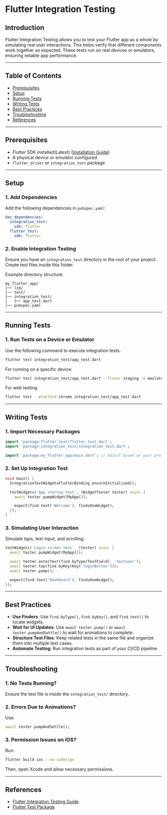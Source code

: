 # Flutter Integration Testing

## Introduction

Flutter Integration Testing allows you to test your Flutter app as a whole by simulating real user interactions. This helps verify that different components work together as expected. These tests run on real devices or emulators, ensuring reliable app performance.

---

## Table of Contents

- [Prerequisites](#prerequisites)
- [Setup](#setup)
- [Running Tests](#running-tests)
- [Writing Tests](#writing-tests)
- [Best Practices](#best-practices)
- [Troubleshooting](#troubleshooting)
- [References](#references)

---

## Prerequisites

- Flutter SDK installed(Latest) ([Installation Guide](https://flutter.dev/docs/get-started/install))
- A physical device or emulator configured
- `flutter_driver` or `integration_test` package

---

## Setup

### 1. Add Dependencies

Add the following dependencies in `pubspec.yaml`:

```yaml
dev_dependencies:
  integration_test:
    sdk: flutter
  flutter_test:
    sdk: flutter
```

### 2. Enable Integration Testing

Ensure you have an `integration_test` directory in the root of your project. Create test files inside this folder.

Example directory structure:

```
my_flutter_app/
│── lib/
│── test/
│── integration_test/
│   ├── app_test.dart
│── pubspec.yaml
```

---

## Running Tests

### 1. Run Tests on a Device or Emulator

Use the following command to execute integration tests:

```sh
flutter test integration_test/app_test.dart
```

For running on a specific device:

```sh
flutter test integration_test/app_test.dart --flavor staging -d emulator-5554
```

For web testing:

```sh
flutter test --platform chrome integration_test/app_test.dart
```

---

## Writing Tests

### 1. Import Necessary Packages

```dart
import 'package:flutter_test/flutter_test.dart';
import 'package:integration_test/integration_test.dart';

import 'package:my_flutter_app/main.dart'; // Adjust based on your project structure
```

### 2. Set Up Integration Test

```dart
void main() {
  IntegrationTestWidgetsFlutterBinding.ensureInitialized();

  testWidgets('App startup test', (WidgetTester tester) async {
    await tester.pumpWidget(MyApp());

    expect(find.text('Welcome'), findsOneWidget);
  });
}
```

### 3. Simulating User Interaction

Simulate taps, text input, and scrolling:

```dart
testWidgets('Login screen test', (tester) async {
  await tester.pumpWidget(MyApp());

  await tester.enterText(find.byType(TextField), 'testuser');
  await tester.tap(find.byKey(Key('loginButton')));
  await tester.pump();

  expect(find.text('Dashboard'), findsOneWidget);
});
```

---

## Best Practices

- **Use Finders**: Use `find.byType()`, `find.byKey()`, and `find.text()` to locate widgets.
- **Wait for UI Updates**: Use `await tester.pump()` or `await tester.pumpAndSettle()` to wait for animations to complete.
- **Structure Test Files**: Keep related tests in the same file and organize them into multiple test cases.
- **Automate Testing**: Run integration tests as part of your CI/CD pipeline.

---

## Troubleshooting

### 1. No Tests Running?

Ensure the test file is inside the `integration_test/` directory.

### 2. Errors Due to Animations?

Use:

```dart
await tester.pumpAndSettle();
```

### 3. Permission Issues on iOS?

Run:

```sh
flutter build ios --no-codesign
```

Then, open Xcode and allow necessary permissions.

---

## References

- [Flutter Integration Testing Guide](https://flutter.dev/docs/testing/integration-tests)
- [Flutter Test Package](https://api.flutter.dev/flutter/flutter_test/flutter_test-library.html)
